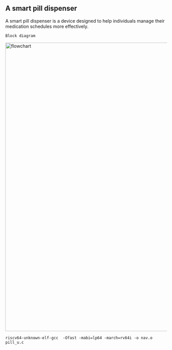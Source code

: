 ##  A smart pill dispenser 


A smart pill dispenser is a device designed to help individuals manage their medication schedules more effectively.


```
Block diagram 
```

<img width="897" alt="flowchart" src="https://github.com/navi2311/risc-v-HDP/assets/134842758/53c408d8-f4d1-4066-bf07-5d5566a7ae65">

```
riscv64-unknown-elf-gcc  -Ofast -mabi=lp64 -march=rv64i -o nav.o pill_u.c
```
